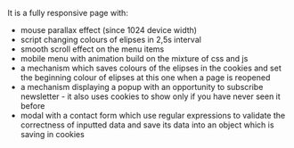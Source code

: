 It is a fully responsive page with:
- mouse parallax effect (since 1024 device width)
- script changing colours of elipses in 2,5s interval
- smooth scroll effect on the menu items
- mobile menu with animation build on the mixture of css and js
- a mechanism which saves colours of the elipses in the cookies and set the beginning colour of elipses at this one when a page is reopened
- a mechanism displaying a popup with an opportunity to subscribe newsletter - it also uses cookies to show only if you have never seen it before
- modal with a contact form which use regular expressions to validate the correctness of inputted data and save its data into an object which is saving in cookies

